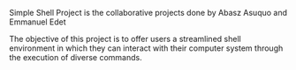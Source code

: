 Simple Shell Project is the collaborative projects done by Abasz Asuquo and Emmanuel Edet 

The objective of this project is to offer users a streamlined shell environment in which they can interact with their computer system through the execution of diverse commands.

